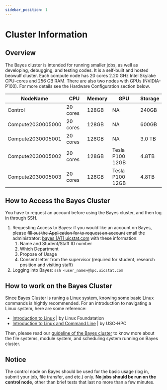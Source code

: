 ```yaml
---
sidebar_position: 1
---
```


# Cluster Information

## Overview

The Bayes cluster is intended for running smaller jobs, as well as developing, debugging, and testing codes. It is a self-built and hosted  beowulf cluster. Each compute node has 20 cores 2.20 GHz Intel Skylake CPU-cores and 256 GB RAM. There are also two nodes with GPUs (NVIDIA-P100). For more details see the Hardware Configuration section below.

| NodeName          | CPU      | Memory | GPU             | Storage |
|-------------------|----------|--------|-----------------|---------|
| Control           | 20 cores | 128GB  | NA              | 240GB   |
| Compute2030005000 | 20 cores | 128GB  | NA              | 600GB   |
| Compute2030005001 | 20 cores | 128GB  | NA              | 3.0 TB  |
| Compute2030005002 | 20 cores | 128GB  | Tesla P100 12GB | 4.8TB   |
| Compute2030005003 | 20 cores | 128GB  | Tesla P100 12GB | 4.8TB   |


## How to Access the Bayes Cluster

You have to request an account before using the Bayes cluster, and then log in through SSH.

1. Requesting Access to Bayes: if you would like an account on Bayes, please ~~fill out the Application for to request an account~~ email the administrator: <a href="mailto:bayes@uicstat.com">bayes [AT] uicstat.com</a> with these information: 
   1. Name and Student/Staff ID number
   2. Which Department
   3. Propose of Usage
   4. Consent letter from the supervisor (required for student, research position and visiting staff) 
2. Logging into Bayes: `ssh <user_name>@hpc.uicstat.com`

## How to work on the Bayes Cluster

Since Bayes Cluster is runing a Linux system, knowing some basic Linux commands is hightly recommended. For an introduction to navigating a Linux system, here are some reference:
* <a href="https://training.linuxfoundation.org/training/introduction-to-linux/">Introduction to Linux</a> | by Linux Foundatation
* <a href="https://github.com/uschpc/workshop-intro-linux">Introduction to Linux and Command Line</a> | by USC-HPC 

Then, please read our <a href="/docs/intro">guideline of the Bayes cluster</a> to know more about the file systems, module system, and scheduling system running on Bayes cluster.

## Notice

The control node on Bayes should be used for the basic usage (log in, submit your job, file transfer, and etc.) only. **No jobs should be run on the control node**, other than brief tests that last no more than a few minutes.
